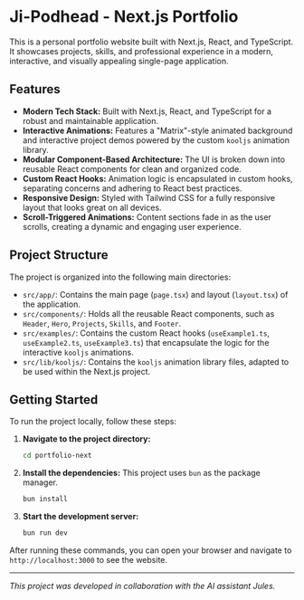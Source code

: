 # Ji-Podhead - Next.js Portfolio

This is a personal portfolio website built with Next.js, React, and TypeScript. It showcases projects, skills, and professional experience in a modern, interactive, and visually appealing single-page application.

## Features

- **Modern Tech Stack:** Built with Next.js, React, and TypeScript for a robust and maintainable application.
- **Interactive Animations:** Features a "Matrix"-style animated background and interactive project demos powered by the custom `kooljs` animation library.
- **Modular Component-Based Architecture:** The UI is broken down into reusable React components for clean and organized code.
- **Custom React Hooks:** Animation logic is encapsulated in custom hooks, separating concerns and adhering to React best practices.
- **Responsive Design:** Styled with Tailwind CSS for a fully responsive layout that looks great on all devices.
- **Scroll-Triggered Animations:** Content sections fade in as the user scrolls, creating a dynamic and engaging user experience.

## Project Structure

The project is organized into the following main directories:

-   `src/app/`: Contains the main page (`page.tsx`) and layout (`layout.tsx`) of the application.
-   `src/components/`: Holds all the reusable React components, such as `Header`, `Hero`, `Projects`, `Skills`, and `Footer`.
-   `src/examples/`: Contains the custom React hooks (`useExample1.ts`, `useExample2.ts`, `useExample3.ts`) that encapsulate the logic for the interactive `kooljs` animations.
-   `src/lib/kooljs/`: Contains the `kooljs` animation library files, adapted to be used within the Next.js project.

## Getting Started

To run the project locally, follow these steps:

1.  **Navigate to the project directory:**
    ```bash
    cd portfolio-next
    ```

2.  **Install the dependencies:**
    This project uses `bun` as the package manager.
    ```bash
    bun install
    ```

3.  **Start the development server:**
    ```bash
    bun run dev
    ```

After running these commands, you can open your browser and navigate to `http://localhost:3000` to see the website.

---

*This project was developed in collaboration with the AI assistant Jules.*